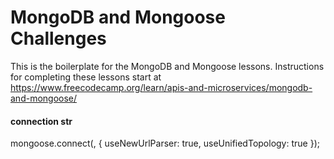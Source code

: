 # MongoDB and Mongoose Challenges

This is the boilerplate for the MongoDB and Mongoose lessons. Instructions for completing these lessons start at https://www.freecodecamp.org/learn/apis-and-microservices/mongodb-and-mongoose/


#### connection str
mongoose.connect(<Your URI>, { useNewUrlParser: true, useUnifiedTopology: true });